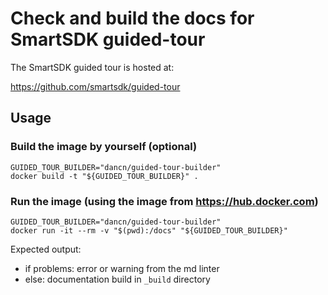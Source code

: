 # Check and build the docs for SmartSDK guided-tour

The SmartSDK guided tour is hosted at:

https://github.com/smartsdk/guided-tour

## Usage

### Build the image by yourself (optional)

``` shell
GUIDED_TOUR_BUILDER="dancn/guided-tour-builder"
docker build -t "${GUIDED_TOUR_BUILDER}" .
```

### Run the image (using the image from https://hub.docker.com)

``` shell
GUIDED_TOUR_BUILDER="dancn/guided-tour-builder"
docker run -it --rm -v "$(pwd):/docs" "${GUIDED_TOUR_BUILDER}"
```

Expected output:

- if problems: error or warning from the md linter
- else: documentation build in `_build` directory
